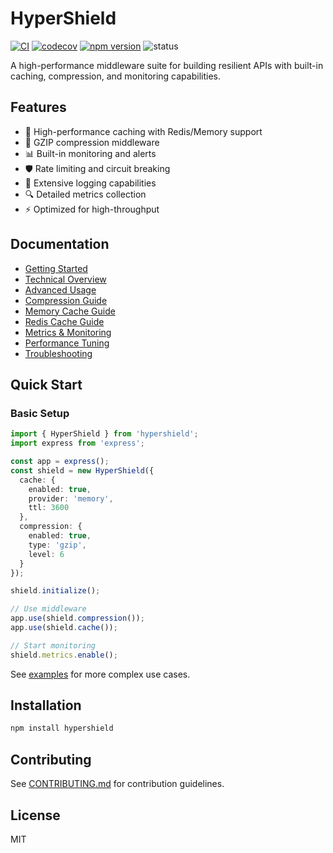 # HyperShield

[![CI](https://github.com/GabrielNat1/HyperShield/actions/workflows/ci.yml/badge.svg)](https://github.com/GabrielNat1/HyperShield/actions/workflows/ci.yml)
[![codecov](https://codecov.io/gh/GabrielNat1/HyperShield/branch/main/graph/badge.svg)](https://codecov.io/gh/GabrielNat1/HyperShield)
[![npm version](https://badge.fury.io/js/hypershield.svg)](https://badge.fury.io/js/hypershield)
![status](https://img.shields.io/badge/status-not--released-red)


A high-performance middleware suite for building resilient APIs with built-in caching, compression, and monitoring capabilities.

## Features

- 🚀 High-performance caching with Redis/Memory support
- 🔄 GZIP compression middleware
- 📊 Built-in monitoring and alerts
- 🛡️ Rate limiting and circuit breaking
- 📝 Extensive logging capabilities
- 🔍 Detailed metrics collection
- ⚡ Optimized for high-throughput

## Documentation

- [Getting Started](./docs/getting-started.md)
- [Technical Overview](./docs/technical-overview.md)
- [Advanced Usage](./docs/advanced-usage.md)
- [Compression Guide](./docs/compression.md)
- [Memory Cache Guide](./docs/memory-cache.md)
- [Redis Cache Guide](./docs/redis-cache.md)
- [Metrics & Monitoring](./docs/metrics.md)
- [Performance Tuning](./docs/performance-tuning.md)
- [Troubleshooting](./docs/troubleshooting.md)

## Quick Start

### Basic Setup

```typescript
import { HyperShield } from 'hypershield';
import express from 'express';

const app = express();
const shield = new HyperShield({
  cache: {
    enabled: true,
    provider: 'memory',
    ttl: 3600
  },
  compression: {
    enabled: true,
    type: 'gzip',
    level: 6
  }
});

shield.initialize();

// Use middleware
app.use(shield.compression());
app.use(shield.cache());

// Start monitoring
shield.metrics.enable();
```

See [examples](./docs/examples/) for more complex use cases.

## Installation

```bash
npm install hypershield
```

## Contributing

See [CONTRIBUTING.md](./CONTRIBUTING.md) for contribution guidelines.

## License

MIT
